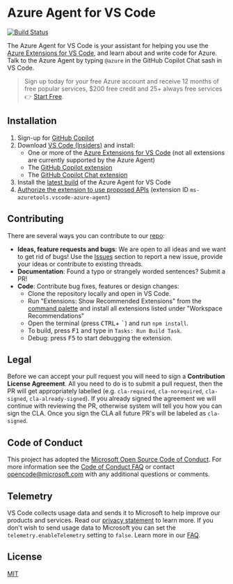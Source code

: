 # Azure Agent for VS Code

<!-- region exclude-from-marketplace -->

[![Build Status](https://dev.azure.com/ms-azuretools/AzCode/_apis/build/status%2Fmicrosoft.vscode-azure-agent?branchName=main)](https://dev.azure.com/ms-azuretools/AzCode/_build/latest?definitionId=45&branchName=main)

<!-- endregion exclude-from-marketplace -->

The Azure Agent for VS Code is your assistant for helping you use the [Azure Extensions for VS Code](https://code.visualstudio.com/docs/azure/extensions), and learn about and write code for Azure. Talk to the Azure Agent by typing `@azure` in the GitHub Copilot Chat sash in VS Code.

> Sign up today for your free Azure account and receive 12 months of free popular services, $200 free credit and 25+ always free services 👉 [Start Free](https://azure.microsoft.com/free/open-source).

## Installation

1. Sign-up for [GitHub Copilot](https://github.com/features/copilot)
1. Download [VS Code (Insiders)](https://code.visualstudio.com/insiders/) and install:
   - One or more of the [Azure Extensions for VS Code](https://code.visualstudio.com/docs/azure/extensions) (not all extensions are currently supported by the Azure Agent)
   - The [GitHub Copilot extension](https://marketplace.visualstudio.com/items?itemName=GitHub.copilot)
   - The [GitHub Copilot Chat extension](https://marketplace.visualstudio.com/items?itemName=GitHub.copilot-chat)
1. Install the [latest build](https://dev.azure.com/ms-azuretools/AzCode/_build/latest?definitionId=45&branchName=main) of the Azure Agent for VS Code
1. [Authorize the extension to use proposed APIs](https://code.visualstudio.com/api/advanced-topics/using-proposed-api#sharing-extensions-using-the-proposed-api) (extension ID `ms-azuretools.vscode-azure-agent`)

<!-- region exclude-from-marketplace -->

## Contributing

There are several ways you can contribute to our [repo](https://github.com/microsoft/vscode-azure-agent):

* **Ideas, feature requests and bugs**: We are open to all ideas and we want to get rid of bugs! Use the [Issues](https://github.com/microsoft/vscode-azure-agent/issues) section to report a new issue, provide your ideas or contribute to existing threads.
* **Documentation**: Found a typo or strangely worded sentences? Submit a PR!
* **Code**: Contribute bug fixes, features or design changes:
  * Clone the repository locally and open in VS Code.
  * Run "Extensions: Show Recommended Extensions" from the [command palette](https://code.visualstudio.com/docs/getstarted/userinterface#_command-palette) and install all extensions listed under "Workspace Recommendations"
  * Open the terminal (press <kbd>CTRL</kbd>+ <kbd>\`</kbd>) and run `npm install`.
  * To build, press <kbd>F1</kbd> and type in `Tasks: Run Build Task`.
  * Debug: press <kbd>F5</kbd> to start debugging the extension.

## Legal

Before we can accept your pull request you will need to sign a **Contribution License Agreement**. All you need to do is to submit a pull request, then the PR will get appropriately labelled (e.g. `cla-required`, `cla-norequired`, `cla-signed`, `cla-already-signed`). If you already signed the agreement we will continue with reviewing the PR, otherwise system will tell you how you can sign the CLA. Once you sign the CLA all future PR's will be labeled as `cla-signed`.

## Code of Conduct

This project has adopted the [Microsoft Open Source Code of Conduct](https://opensource.microsoft.com/codeofconduct/). For more information see the [Code of Conduct FAQ](https://opensource.microsoft.com/codeofconduct/faq/) or contact [opencode@microsoft.com](mailto:opencode@microsoft.com) with any additional questions or comments.

<!-- endregion exclude-from-marketplace -->

## Telemetry

VS Code collects usage data and sends it to Microsoft to help improve our products and services. Read our [privacy statement](https://go.microsoft.com/fwlink/?LinkID=528096&clcid=0x409) to learn more. If you don't wish to send usage data to Microsoft you can set the `telemetry.enableTelemetry` setting to `false`. Learn more in our [FAQ](https://code.visualstudio.com/docs/supporting/faq#_how-to-disable-telemetry-reporting).

## License

[MIT](LICENSE.md)

